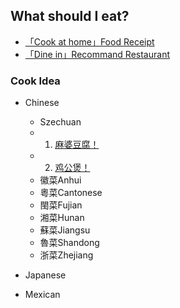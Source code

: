 ## What should I eat?

* [「Cook at home」Food Receipt](https://www.bbcgoodfood.com/recipes/collection/easy-recipes)
* [「Dine in」Recommand Restaurant](https://www.yelp.com)

### Cook Idea
* Chinese
   * Szechuan
   - 1. [麻婆豆腐！](./chinese/Szechuan/0001麻婆豆腐.md)
   - 2. [鸡公煲！](./chinese/Szechuan/0002鸡公煲.md)
   * 徽菜Anhui
   * 粵菜Cantonese
   * 閩菜Fujian
   * 湘菜Hunan
   * 蘇菜Jiangsu
   * 魯菜Shandong
   * 浙菜Zhejiang
   

* Japanese

* Mexican

